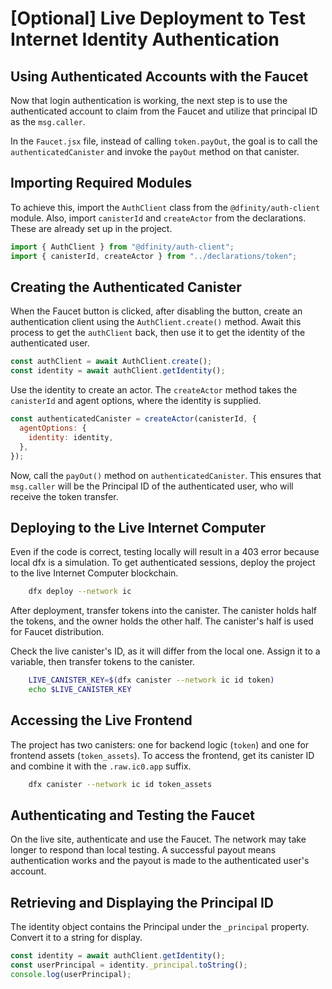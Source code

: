 # [Optional] Live Deployment to Test Internet Identity Authentication

## Using Authenticated Accounts with the Faucet

Now that login authentication is working, the next step is to use the authenticated account to claim from the Faucet and utilize that principal ID as the `msg.caller`.

In the `Faucet.jsx` file, instead of calling `token.payOut`, the goal is to call the `authenticatedCanister` and invoke the `payOut` method on that canister.

## Importing Required Modules

To achieve this, import the `AuthClient` class from the `@dfinity/auth-client` module. Also, import `canisterId` and `createActor` from the declarations. These are already set up in the project.

```js
import { AuthClient } from "@dfinity/auth-client";
import { canisterId, createActor } from "../declarations/token";
```

## Creating the Authenticated Canister

When the Faucet button is clicked, after disabling the button, create an authentication client using the `AuthClient.create()` method. Await this process to get the `authClient` back, then use it to get the identity of the authenticated user.

```js
const authClient = await AuthClient.create();
const identity = await authClient.getIdentity();
```

Use the identity to create an actor. The `createActor` method takes the `canisterId` and agent options, where the identity is supplied.

```js
const authenticatedCanister = createActor(canisterId, {
  agentOptions: {
    identity: identity,
  },
});
```

Now, call the `payOut()` method on `authenticatedCanister`. This ensures that `msg.caller` will be the Principal ID of the authenticated user, who will receive the token transfer.

## Deploying to the Live Internet Computer

Even if the code is correct, testing locally will result in a 403 error because local dfx is a simulation. To get authenticated sessions, deploy the project to the live Internet Computer blockchain.

```bash
    dfx deploy --network ic
```

After deployment, transfer tokens into the canister. The canister holds half the tokens, and the owner holds the other half. The canister's half is used for Faucet distribution.

Check the live canister's ID, as it will differ from the local one. Assign it to a variable, then transfer tokens to the canister.

```bash
    LIVE_CANISTER_KEY=$(dfx canister --network ic id token)
    echo $LIVE_CANISTER_KEY
```

## Accessing the Live Frontend

The project has two canisters: one for backend logic (`token`) and one for frontend assets (`token_assets`). To access the frontend, get its canister ID and combine it with the `.raw.ic0.app` suffix.

```bash
    dfx canister --network ic id token_assets
```

## Authenticating and Testing the Faucet

On the live site, authenticate and use the Faucet. The network may take longer to respond than local testing. A successful payout means authentication works and the payout is made to the authenticated user's account.

## Retrieving and Displaying the Principal ID

The identity object contains the Principal under the `_principal` property. Convert it to a string for display.

```js
const identity = await authClient.getIdentity();
const userPrincipal = identity._principal.toString();
console.log(userPrincipal);
```
